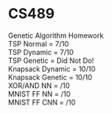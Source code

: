 # CS489  
Genetic Algorithm Homework    
TSP Normal = 7/10  
TSP Dynamic = 7/10    
TSP Genetic = Did Not Do!    
Knapsack Dynamic = 10/10  
Knapsack Genetic = 10/10  
XOR/AND NN =   /10  
MNIST FF NN =   /10  
MNIST FF CNN =   /10  
